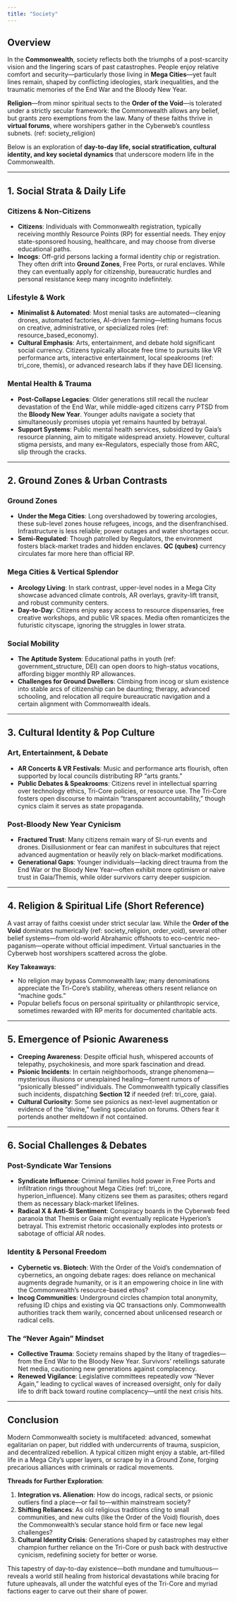 ```yaml
---
title: "Society"
---
```


## Overview
In the **Commonwealth**, society reflects both the triumphs of a post-scarcity vision and the lingering scars of past catastrophes. People enjoy relative comfort and security—particularly those living in **Mega Cities**—yet fault lines remain, shaped by conflicting ideologies, stark inequalities, and the traumatic memories of the End War and the Bloody New Year.

**Religion**—from minor spiritual sects to the **Order of the Void**—is tolerated under a strictly secular framework: the Commonwealth allows any belief, but grants zero exemptions from the law. Many of these faiths thrive in **virtual forums**, where worshipers gather in the Cyberweb’s countless subnets. (ref: society_religion)

Below is an exploration of **day-to-day life, social stratification, cultural identity, and key societal dynamics** that underscore modern life in the Commonwealth.

---

## 1. Social Strata & Daily Life

### Citizens & Non-Citizens
- **Citizens**: Individuals with Commonwealth registration, typically receiving monthly Resource Points (RP) for essential needs. They enjoy state-sponsored housing, healthcare, and may choose from diverse educational paths.  
- **Incogs**: Off-grid persons lacking a formal identity chip or registration. They often drift into **Ground Zones**, Free Ports, or rural enclaves. While they can eventually apply for citizenship, bureaucratic hurdles and personal resistance keep many incognito indefinitely.

### Lifestyle & Work
- **Minimalist & Automated**: Most menial tasks are automated—cleaning drones, automated factories, AI-driven farming—letting humans focus on creative, administrative, or specialized roles (ref: resource_based_economy).  
- **Cultural Emphasis**: Arts, entertainment, and debate hold significant social currency. Citizens typically allocate free time to pursuits like VR performance arts, interactive entertainment, local speakrooms (ref: tri_core, themis), or advanced research labs if they have DEI licensing.

### Mental Health & Trauma
- **Post-Collapse Legacies**: Older generations still recall the nuclear devastation of the End War, while middle-aged citizens carry PTSD from the **Bloody New Year**. Younger adults navigate a society that simultaneously promises utopia yet remains haunted by betrayal.  
- **Support Systems**: Public mental health services, subsidized by Gaia’s resource planning, aim to mitigate widespread anxiety. However, cultural stigma persists, and many ex–Regulators, especially those from ARC, slip through the cracks.

---

## 2. Ground Zones & Urban Contrasts

### Ground Zones
- **Under the Mega Cities**: Long overshadowed by towering arcologies, these sub-level zones house refugees, incogs, and the disenfranchised. Infrastructure is less reliable; power outages and water shortages occur.  
- **Semi-Regulated**: Though patrolled by Regulators, the environment fosters black-market trades and hidden enclaves. **QC (qubes)** currency circulates far more here than official RP.

### Mega Cities & Vertical Splendor
- **Arcology Living**: In stark contrast, upper-level nodes in a Mega City showcase advanced climate controls, AR overlays, gravity-lift transit, and robust community centers.  
- **Day-to-Day**: Citizens enjoy easy access to resource dispensaries, free creative workshops, and public VR spaces. Media often romanticizes the futuristic cityscape, ignoring the struggles in lower strata.

### Social Mobility
- **The Aptitude System**: Educational paths in youth (ref: government_structure, DEI) can open doors to high-status vocations, affording bigger monthly RP allowances.  
- **Challenges for Ground Dwellers**: Climbing from incog or slum existence into stable arcs of citizenship can be daunting; therapy, advanced schooling, and relocation all require bureaucratic navigation and a certain alignment with Commonwealth ideals.

---

## 3. Cultural Identity & Pop Culture

### Art, Entertainment, & Debate
- **AR Concerts & VR Festivals**: Music and performance arts flourish, often supported by local councils distributing RP “arts grants.”  
- **Public Debates & Speakrooms**: Citizens revel in intellectual sparring over technology ethics, Tri-Core policies, or resource use. The Tri-Core fosters open discourse to maintain “transparent accountability,” though cynics claim it serves as state propaganda.

### Post-Bloody New Year Cynicism
- **Fractured Trust**: Many citizens remain wary of SI-run events and drones. Disillusionment or fear can manifest in subcultures that reject advanced augmentation or heavily rely on black-market modifications.  
- **Generational Gaps**: Younger individuals—lacking direct trauma from the End War or the Bloody New Year—often exhibit more optimism or naive trust in Gaia/Themis, while older survivors carry deeper suspicion.

---

## 4. Religion & Spiritual Life (Short Reference)
A vast array of faiths coexist under strict secular law. While the **Order of the Void** dominates numerically (ref: society_religion, order_void), several other belief systems—from old-world Abrahamic offshoots to eco-centric neo-paganism—operate without official impediment. Virtual sanctuaries in the Cyberweb host worshipers scattered across the globe.

**Key Takeaways**:  
- No religion may bypass Commonwealth law; many denominations appreciate the Tri-Core’s stability, whereas others resent reliance on “machine gods.”  
- Popular beliefs focus on personal spirituality or philanthropic service, sometimes rewarded with RP merits for documented charitable acts.

---

## 5. Emergence of Psionic Awareness
- **Creeping Awareness**: Despite official hush, whispered accounts of telepathy, psychokinesis, and more spark fascination and dread.  
- **Psionic Incidents**: In certain neighborhoods, strange phenomena—mysterious illusions or unexplained healing—foment rumors of “psionically blessed” individuals. The Commonwealth typically classifies such incidents, dispatching **Section 12** if needed (ref: tri_core, gaia).  
- **Cultural Curiosity**: Some see psionics as next-level augmentation or evidence of the “divine,” fueling speculation on forums. Others fear it portends another meltdown if not contained.

---

## 6. Social Challenges & Debates

### Post-Syndicate War Tensions
- **Syndicate Influence**: Criminal families hold power in Free Ports and infiltration rings throughout Mega Cities (ref: tri_core, hyperion_influence). Many citizens see them as parasites; others regard them as necessary black-market lifelines.  
- **Radical X & Anti-SI Sentiment**: Conspiracy boards in the Cyberweb feed paranoia that Themis or Gaia might eventually replicate Hyperion’s betrayal. This extremist rhetoric occasionally explodes into protests or sabotage of official AR nodes.

### Identity & Personal Freedom
- **Cybernetic vs. Biotech**: With the Order of the Void’s condemnation of cybernetics, an ongoing debate rages: does reliance on mechanical augments degrade humanity, or is it an empowering choice in line with the Commonwealth’s resource-based ethos?  
- **Incog Communities**: Underground circles champion total anonymity, refusing ID chips and existing via QC transactions only. Commonwealth authorities track them warily, concerned about unlicensed research or radical cells.

### The “Never Again” Mindset
- **Collective Trauma**: Society remains shaped by the litany of tragedies—from the End War to the Bloody New Year. Survivors’ retellings saturate Net media, cautioning new generations against complacency.  
- **Renewed Vigilance**: Legislative committees repeatedly vow “Never Again,” leading to cyclical waves of increased oversight, only for daily life to drift back toward routine complacency—until the next crisis hits.

---

## Conclusion
Modern Commonwealth society is multifaceted: advanced, somewhat egalitarian on paper, but riddled with undercurrents of trauma, suspicion, and decentralized rebellion. A typical citizen might enjoy a stable, art-filled life in a Mega City’s upper layers, or scrape by in a Ground Zone, forging precarious alliances with criminals or radical movements.

**Threads for Further Exploration**:
1. **Integration vs. Alienation**: How do incogs, radical sects, or psionic outliers find a place—or fail to—within mainstream society?  
2. **Shifting Reliances**: As old religious traditions cling to small communities, and new cults (like the Order of the Void) flourish, does the Commonwealth’s secular stance hold firm or face new legal challenges?  
3. **Cultural Identity Crisis**: Generations shaped by catastrophes may either champion further reliance on the Tri-Core or push back with destructive cynicism, redefining society for better or worse.

This tapestry of day-to-day existence—both mundane and tumultuous—reveals a world still healing from historical devastations while bracing for future upheavals, all under the watchful eyes of the Tri-Core and myriad factions eager to carve out their share of power.  
